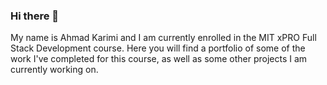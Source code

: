 ### Hi there 👋
My name is Ahmad Karimi and I am currently enrolled in the MIT xPRO Full Stack Development course. Here you will find a portfolio of some of the work I've completed for this course, as well as some other projects I am currently working on.  

<!--
**zikman23/zikman23** is a ✨ _special_ ✨ repository because its `README.md` (this file) appears on your GitHub profile.

Here are some ideas to get you started:

- 🔭 I’m currently working on ...
- 🌱 I’m currently learning ...
- 👯 I’m looking to collaborate on ...
- 🤔 I’m looking for help with ...
- 💬 Ask me about ...
- 📫 How to reach me: ...
- 😄 Pronouns: ...
- ⚡ Fun fact: ...
-->
